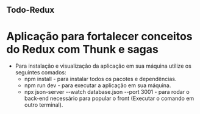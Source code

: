 ## Todo-Redux
# Aplicação para fortalecer conceitos do Redux com Thunk e sagas 

- Para instalação e visualização da aplicação em sua máquina utilize os seguintes comados: 
    - npm install - para instalar todos os pacotes e dependências.
    - npm run dev - para executar a aplicação em sua máquina.
    - npx json-server --watch database.json --port 3001 - para rodar o back-end necessário para popular o front (Executar o comando em outro terminal).
